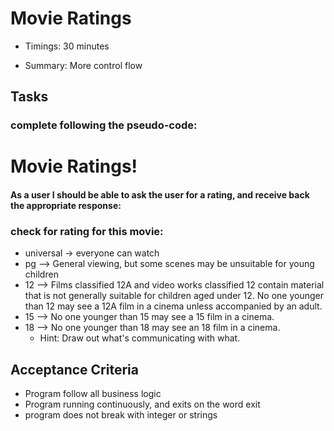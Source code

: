 # Movie Ratings
- Timings: 30 minutes

- Summary: More control flow

## Tasks
### complete following the pseudo-code:
# Movie Ratings!
####  As a user I should be able to ask the user for a rating, and receive back the appropriate response:
### check for rating for this movie:
- universal -> everyone can watch
- pg --> General viewing, but some scenes may be unsuitable for young children
- 12 -->  Films classified 12A and video works classified 12 contain material that is not generally suitable for children aged under 12. No one younger than 12 may see a 12A film in a cinema unless accompanied by an adult.
- 15 --> No one younger than 15 may see a 15 film in a cinema.
- 18 --> No one younger than 18 may see an 18 film in a cinema.
    - Hint: Draw out what's communicating with what.

## Acceptance Criteria
- Program follow all business logic
- Program running continuously, and exits on the word exit
- program does not break with integer or strings
